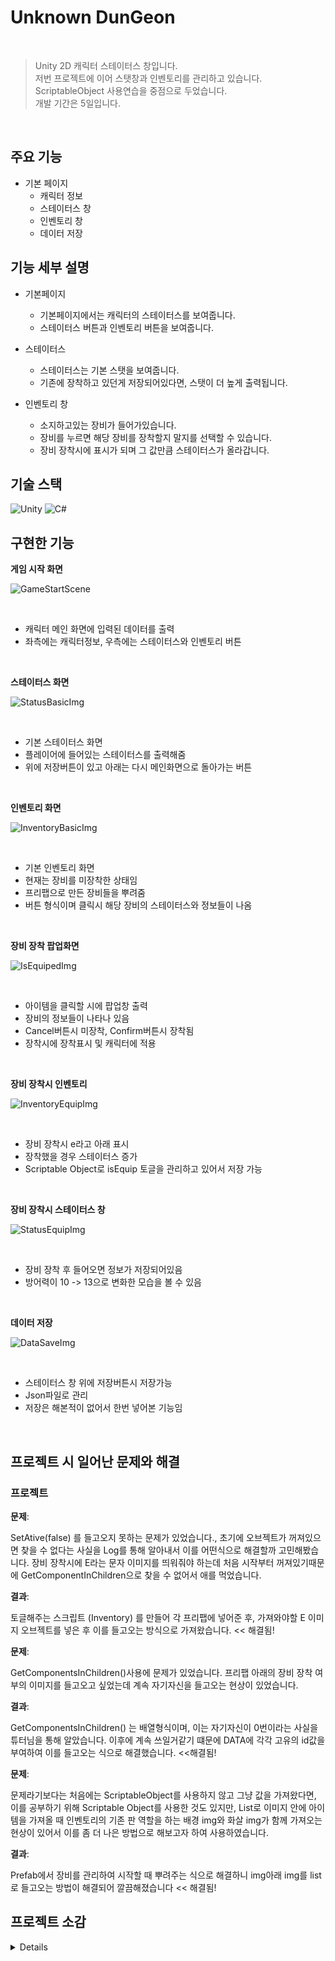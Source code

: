 # Unknown DunGeon

</br>

> Unity 2D 캐릭터 스테이터스 창입니다.  
> 저번 프로젝트에 이어 스탯창과 인벤토리를 관리하고 있습니다.  
> ScriptableObject 사용연습을 중점으로 두었습니다.  
> 개발 기간은 5일입니다.


</br>

## 주요 기능

* 기본 페이지
    * 캐릭터 정보
    * 스테이터스 창
    * 인벤토리 창
    * 데이터 저장


## 기능 세부 설명
* 기본페이지
    * 기본페이지에서는 캐릭터의 스테이터스를 보여줍니다.
    * 스테이터스 버튼과 인벤토리 버튼을 보여줍니다.

* 스테이터스
    * 스테이터스는 기본 스탯을 보여줍니다.
    * 기존에 장착하고 있던게 저장되어있다면, 스탯이 더 높게 출력됩니다.

* 인벤토리 창
    * 소지하고있는 장비가 들어가있습니다.
    * 장비를 누르면 해당 장비를 장착할지 말지를 선택할 수 있습니다.
    * 장비 장착시에 표시가 되며 그 값만큼 스테이터스가 올라갑니다.


##  기술 스택

![Unity](https://img.shields.io/badge/-Unity-%23000000?style=flat-square&logo=Unity)
![C#](https://img.shields.io/badge/-C%23-%7ED321?logo=Csharp&style=flat)




## 구현한 기능


__게임 시작 화면__

![GameStartScene](./Assets/Images/ReadmeImg/MainImg.png)

 <br/>

* 캐릭터 메인 화면에 입력된 데이터를 출력  
* 좌측에는 캐릭터정보, 우측에는 스테이터스와 인벤토리 버튼  

<br/>

__스테이터스 화면__

![StatusBasicImg](./Assets/Images/ReadmeImg/StatusBasicImg.png)

 <br/>

* 기본 스테이터스 화면
* 플레이어에 들어있는 스테이터스를 출력해줌
* 위에 저장버튼이 있고 아래는 다시 메인화면으로 돌아가는 버튼

<br/>

__인벤토리 화면__

![InventoryBasicImg](./Assets/Images/ReadmeImg/InventoryBasicImg.png)

 <br/>

* 기본 인벤토리 화면
* 현재는 장비를 미장착한 상태임
* 프리팹으로 만든 장비들을 뿌려줌
* 버튼 형식이며 클릭시 해당 장비의 스테이터스와 정보들이 나옴

<br/>

__장비 장착 팝업화면__

![IsEquipedImg](./Assets/Images/ReadmeImg/IsEquipedImg.png)

 <br/>

* 아이템을 클릭할 시에 팝업창 출력
* 장비의 정보들이 나타나 있음
* Cancel버튼시 미장착, Confirm버튼시 장착됨
* 장착시에 장착표시 및 캐릭터에 적용

<br/>

__장비 장착시 인벤토리__

![InventoryEquipImg](./Assets/Images/ReadmeImg/InventoryEquipImg.png)

 <br/>

* 장비 장착시 e라고 아래 표시
* 장착했을 경우 스테이터스 증가
* Scriptable Object로 isEquip 토글을 관리하고 있어서 저장 가능

<br/>

__장비 장착시 스테이터스 창__

![StatusEquipImg](./Assets/Images/ReadmeImg/StatusEquipImg.png)

 <br/>

* 장비 장착 후 들어오면 정보가 저장되어있음
* 방어력이 10 ->  13으로 변화한 모습을 볼 수 있음

<br/>

__데이터 저장__

![DataSaveImg](./Assets/Images/ReadmeImg/DataSaveImg.png)

 <br/>

* 스테이터스 창 위에 저장버튼시 저장가능
* Json파일로 관리
* 저장은 해본적이 없어서 한번 넣어본 기능임

<br/>


## 프로젝트 시 일어난 문제와 해결  

### 프로젝트

__문제__:  
 
SetAtive(false) 를 들고오지 못하는 문제가 있었습니다., 초기에 오브젝트가 꺼져있으면 찾을 수 없다는 사실을 Log를 통해 알아내서 이를 어떤식으로 해결할까 고민해봤습니다. 장비 장착시에 E라는 문자 이미지를 띄워줘야 하는데 처음 시작부터 꺼져있기때문에 GetComponentInChildren으로 찾을 수 없어서 애를 먹었습니다.

__결과__:  

토글해주는 스크립트 (Inventory) 를 만들어 각 프리팹에 넣어준 후, 가져와야할 E 이미지 오브젝트를 넣은 후 이를 들고오는 방식으로 가져왔습니다. << 해결됨!  

__문제__:  

GetComponentsInChildren()사용에 문제가 있었습니다. 프리팹 아래의 장비 장착 여부의 이미지를 들고오고 싶었는데 계속 자기자신을 들고오는 현상이 있었습니다.

__결과__:  

GetComponentsInChildren() 는 배열형식이며, 이는 자기자신이 0번이라는 사실을 튜터님을 통해 알았습니다.
이후에 계속 쓰일거같기 떄문에 DATA에 각각 고유의 id값을 부여하여 이를 들고오는 식으로 해결했습니다. <<해결됨!

__문제__:  

문제라기보다는 처음에는 ScriptableObject를 사용하지 않고 그냥 값을 가져왔다면, 이를 공부하기 위해 Scriptable Object를 사용한 것도 있지만, List로 이미지 안에 아이템을 가져올 때 인벤토리의 기존 판 역할을 하는 배경 img와 화살 img가 함께 가져오는 현상이 있어서 이를 좀 더 나은 방법으로 해보고자 하여 사용하였습니다.


__결과__:  

Prefab에서 장비를 관리하여 시작할 때 뿌려주는 식으로 해결하니 img아래 img를 list로 들고오는 방법이 해결되어 깔끔해졌습니다 << 해결됨!

## 프로젝트 소감

<details>
    프로젝트 하면서 Scriptable Object사용을 중점으로 두었으며, 완벽하지는 않지만 어느정도 이해하면서 사용했다는 점이 좋았습니다. 아쉬운점은 상점을 구현하지 못했다는 점과 중간중간 보면 컴포넌트를 매개변수로 넘기는데 이 부분이 조금 불편했던점이 아쉬웠습니다. 그리고 기본 설계 자체도 약간의 아쉬움이 있었으며, 특히 기본스탯이나 장착된 상태로 들어왔을 때 기본 정보를 적용시키기 위해 약간의 중복되는 코드가 있는 것 같아서 아쉬웠습니다. 마지막으로 게임오브젝트라던지 변수명도 아쉬운점이었다는게 코드리뷰를 하면서 다른 분들에게 보여주면서 느꼈습니다. 이후에는 좀 더 남들이 알아볼 수 있는 코드와 변수명들로 잘 할 수 있도록 발전하고싶습니다.
</details>
